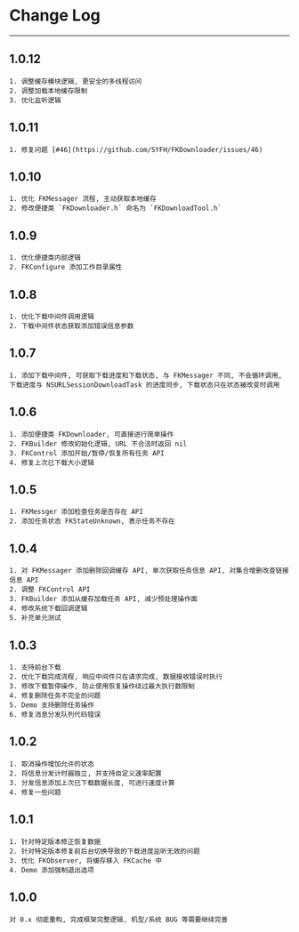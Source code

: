 # Change Log
---
## 1.0.12
    1. 调整缓存模块逻辑, 更安全的多线程访问
    2. 调整加载本地缓存限制
    3. 优化监听逻辑

## 1.0.11
    1. 修复问题 [#46](https://github.com/SYFH/FKDownloader/issues/46)

## 1.0.10
    1. 优化 FKMessager 流程, 主动获取本地缓存
    2. 修改便捷类 `FKDownloader.h` 命名为 `FKDownloadTool.h`


## 1.0.9
    1. 优化便捷类内部逻辑
    2. FKConfigure 添加工作目录属性

    
## 1.0.8
    1. 优化下载中间件调用逻辑
    2. 下载中间件状态获取添加错误信息参数

    
## 1.0.7
    1. 添加下载中间件, 可获取下载进度和下载状态, 与 FKMessager 不同, 不会循环调用, 下载进度与 NSURLSessionDownloadTask 的进度同步, 下载状态只在状态被改变时调用

    
## 1.0.6
    1. 添加便捷类 FKDownloader, 可直接进行简单操作
    2. FKBuilder 修改初始化逻辑, URL 不合法时返回 nil
    3. FKControl 添加开始/暂停/恢复所有任务 API
    4. 修复上次已下载大小逻辑

    
## 1.0.5
    1. FKMessger 添加检查任务是否存在 API
    2. 添加任务状态 FKStateUnknown, 表示任务不存在

    
## 1.0.4
    1. 对 FKMessager 添加删除回调缓存 API, 单次获取任务信息 API, 对集合增删改查链接信息 API
    2. 调整 FKControl API
    3. FKBuilder 添加从缓存加载任务 API, 减少预处理操作面
    4. 修改系统下载回调逻辑
    5. 补充单元测试

    
## 1.0.3
    1. 支持前台下载
    2. 优化下载完成流程, 响应中间件只在请求完成, 数据接收错误时执行
    3. 修改下载暂停操作, 防止使用恢复操作绕过最大执行数限制
    4. 修复删除任务不完全的问题
    5. Demo 支持删除任务操作
    6. 修复消息分发队列代码错误

    
## 1.0.2
    1. 取消操作增加允许的状态
    2. 将信息分发计时器独立, 并支持自定义速率配置
    3. 分发信息添加上次已下载数据长度, 可进行速度计算
    4. 修复一些问题

    
## 1.0.1     
    1. 针对特定版本修正恢复数据
    2. 针对特定版本修复前后台切换导致的下载进度监听无效的问题
    3. 优化 FKObserver, 将缓存移入 FKCache 中
    4. Demo 添加强制退出选项

    
## 1.0.0    
    对 0.x 彻底重构, 完成框架完整逻辑, 机型/系统 BUG 等需要继续完善 